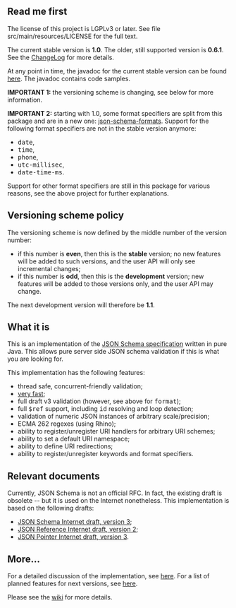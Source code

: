 <h2>Read me first</h2>

<p>The license of this project is LGPLv3 or later. See file
src/main/resources/LICENSE for the full text.</p>

<p>The current stable version is <b>1.0</b>. The older, still supported version
is <b>0.6.1</b>. See the
<a
href="https://github.com/fge/json-schema-validator/wiki/ChangeLog">ChangeLog</a>
for more details.</p>

<p>At any point in time, the javadoc for the current stable version can be found
<a href="http://fge.github.com/json-schema-validator/">here</a>. The javadoc
contains code samples.</p>

<p><b>IMPORTANT 1:</b> the versioning scheme is changing, see below for more
information.</p>

<p><b>IMPORTANT 2:</b> starting with 1.0, some format specifiers are split from
this package and are in a new one:
<a href="https://github.com/fge/json-schema-formats">json-schema-formats</a>.
Support for the following format specifiers are not in the stable version
anymore:</p>

* <tt>date</tt>,
* <tt>time</tt>,
* <tt>phone</tt>,
* <tt>utc-millisec</tt>,
* <tt>date-time-ms</tt>.

<p>Support for other format specifiers are still in this package for various
reasons, see the above project for further explanations.</p>

<h2>Versioning scheme policy</h2>

<p>The versioning scheme is now defined by the middle number of the version
number:</p>

* if this number is <b>even</b>, then this is the <b>stable</b> version; no new
  features will be added to such versions, and the user API will only see
  incremental changes;
* if this number is <b>odd</b>, then this is the <b>development</b> version; new
  features will be added to those versions only, and the user API may change.

<p>The next development version will therefore be <b>1.1</b>.

<h2>What it is</h2>

<p>This is an implementation of the <a href="http://json-schema.github.com">JSON
Schema specification</a> written in pure Java.  This allows pure server side
JSON schema validation if this is what you are looking for.<p>

<p>This implementation has the following features:</p>

* thread safe, concurrent-friendly validation;
* <a href="https://github.com/fge/json-schema-validator/wiki/Performance">very
  fast</a>;
* full draft v3 validation (however, see above for <tt>format</tt>);
* full <tt>$ref</tt> support, including <tt>id</tt> resolving and loop
  detection;
* validation of numeric JSON instances of arbitrary scale/precision;
* ECMA 262 regexes (using Rhino);
* ability to register/unregister URI handlers for arbitrary URI schemes;
* ability to set a default URI namespace;
* ability to define URI redirections;
* ability to register/unregister keywords and format specifiers.

<h2>Relevant documents</h2>

<p>Currently, JSON Schema is not an official RFC. In fact, the existing draft is
obsolete -- but it is used on the Internet nonetheless. This implementation is
based on the following drafts:</p>

* <a href="http://tools.ietf.org/html/draft-zyp-json-schema-03">JSON Schema
  Internet draft, version 3</a>;
* <a href="http://tools.ietf.org/html/draft-pbryan-zyp-json-ref-02">JSON
  Reference Internet draft, version 2</a>;
* <a href="http://tools.ietf.org/html/draft-ietf-appsawg-json-pointer-03">JSON
  Pointer Internet draft, version 3</a>.

<h2>More...</h2>

<p>For a detailed discussion of the implementation, see <a
href="https://github.com/fge/json-schema-validator/wiki/Status">here</a>. For a
list of planned features for next versions, see <a
href="https://github.com/fge/json-schema-validator/wiki/Roadmap">here</a>.

Please see the <a
href="https://github.com/fge/json-schema-validator/wiki/">wiki</a> for more
details.

